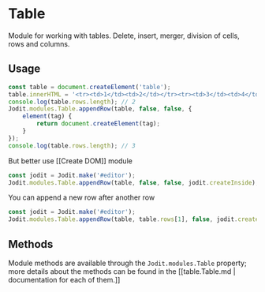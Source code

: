 # Table

Module for working with tables. Delete, insert, merger, division of cells,
rows and columns.

## Usage

```js
const table = document.createElement('table');
table.innerHTML = '<tr><td>1</td><td>2</td></tr><tr><td>3</td><td>4</td></tr>';
console.log(table.rows.length); // 2
Jodit.modules.Table.appendRow(table, false, false, {
	element(tag) {
		return document.createElement(tag);
	}
});
console.log(table.rows.length); // 3
```

But better use [[Create DOM]] module

```js
const jodit = Jodit.make('#editor');
Jodit.modules.Table.appendRow(table, false, false, jodit.createInside);
```

You can append a new row after another row

```js
const jodit = Jodit.make('#editor');
Jodit.modules.Table.appendRow(table, table.rows[1], false, jodit.createInside);
```

## Methods

Module methods are available through the `Jodit.modules.Table` property;
more details about the methods can be found in the [[table.Table.md | documentation for each of them.]]
